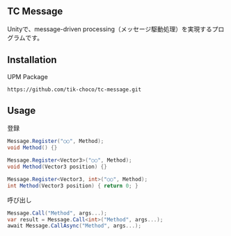 ## TC Message
Unityで、message-driven processing（メッセージ駆動処理）を実現するプログラムです。


## Installation 

UPM Package

```
https://github.com/tik-choco/tc-message.git
```

## Usage

登録
```csharp
Message.Register("○○", Method);
void Method() {}

Message.Register<Vector3>("○○", Method);
void Method(Vector3 position) {}

Message.Register<Vector3, int>("○○", Method);
int Method(Vector3 position) { return 0; }
```

呼び出し
```csharp
Message.Call("Method", args...);
var result = Message.Call<int>("Method", args...);
await Message.CallAsync("Method", args...);
```

